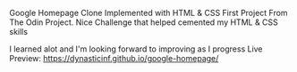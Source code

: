 Google Homepage Clone 
Implemented with HTML & CSS
First Project From The Odin Project. Nice Challenge that helped cemented my HTML & CSS skills 

I learned alot and I'm looking forward to improving as I progress
Live Preview: 
https://dynasticinf.github.io/google-homepage/
